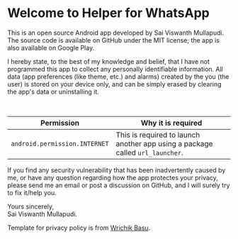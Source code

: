 # Welcome to Helper for WhatsApp

This is an open source Android app developed by Sai Viswanth Mullapudi. The source code is available on GitHub under the MIT license; the app is also available on Google Play.

I hereby state, to the best of my knowledge and belief, that I have not programmed this app to collect any personally identifiable information. All data (app preferences (like theme, etc.) and alarms) created by the you (the user) is stored on your device only, and can be simply erased by clearing the app's data or uninstalling it.

<br/>

| Permission | Why it is required |
| :---: | --- |
| `android.permission.INTERNET` | This is required to launch another app using a package called `url_launcher`. |


If you find any security vulnerability that has been inadvertently caused by me, or have any question regarding how the app protectes your privacy, please send me an email or post a discussion on GitHub, and I will surely try to fix it/help you.

Yours sincerely,
<br/>
Sai Viswanth Mullapudi.


Template for privacy policy is from [Wrichik Basu](https://github.com/WrichikBasu/ShakeAlarmClock/blob/master/PRIVACY_POLICY.md).